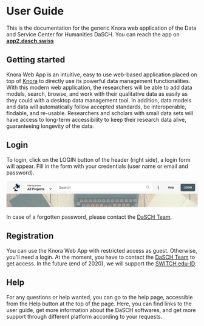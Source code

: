 # User Guide

This is the documentation for the generic Knora web application of the Data and Service Center for Humanities DaSCH. You can reach the app on
**[app2.dasch.swiss](https://app2.dasch.swiss)**

## Getting started

Knora Web App is an intuitive, easy to use web-based application placed on top of [Knora](developers/knora/documentation/index.md) to directly use its powerful data management functionalities. With this modern web application, the researchers will be able to add data models, search, browse, and work with their qualitative data as easily as they could with a desktop data management tool. In addition, data models and data will automatically follow accepted standards, be interoperable, findable, and re-usable. Researchers and scholars with small data sets will have access to long-term accessibility to keep their research data alive, guaranteeing longevity of the data.

## Login

To login, click on the LOGIN button of the header (right side), a login form will appear. Fill in the form with your credentials (user name or email and password). 

![Get access to the login form.](../assets/images/knora-app/dashboard-header.png)

In case of a forgotten password, please contact the [DaSCH Team](https://dasch.swiss/team).

## Registration

You can use the Knora Web App with restricted access as guest. Otherwise, you'll need a login. At the moment, you have to contact the [DaSCH Team](https://dasch.swiss/team) to get access. In the future (end of 2020), we will support the [SWITCH edu-ID](https://www.switch.ch/edu-id/).

## Help

For any questions or help wanted, you can go to the help page, accessible from the Help button at the top of the page. Here, you can find links to the user guide, get more information about the DaSCH softwares, and get more support through different platform according to your requests.

